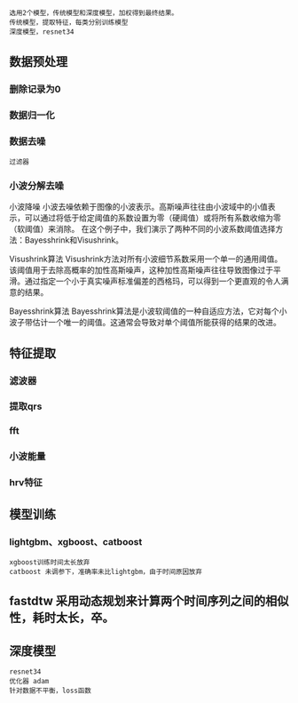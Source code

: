 ##
    选用2个模型，传统模型和深度模型，加权得到最终结果。
    传统模型，提取特征，每类分别训练模型
    深度模型，resnet34

## 数据预处理
### 删除记录为0

### 数据归一化

### 数据去噪
	过滤器

### 小波分解去噪
小波降噪
小波去噪依赖于图像的小波表示。高斯噪声往往由小波域中的小值表示，可以通过将低于给定阈值的系数设置为零（硬阈值）或将所有系数收缩为零（软阈值）来消除。
在这个例子中，我们演示了两种不同的小波系数阈值选择方法：Bayesshrink和Visushrink。

Visushrink算法
Visushrink方法对所有小波细节系数采用一个单一的通用阈值。该阈值用于去除高概率的加性高斯噪声，这种加性高斯噪声往往导致图像过于平滑。通过指定一个小于真实噪声标准偏差的西格玛，可以得到一个更直观的令人满意的结果。

Bayesshrink算法
Bayesshrink算法是小波软阈值的一种自适应方法，它对每个小波子带估计一个唯一的阈值。这通常会导致对单个阈值所能获得的结果的改进。

## 特征提取
### 滤波器
### 提取qrs
	
### fft

### 小波能量

### hrv特征


## 模型训练
### lightgbm、xgboost、catboost
	xgboost训练时间太长放弃
	catboost 未调参下，准确率未比lightgbm，由于时间原因放弃

## fastdtw 采用动态规划来计算两个时间序列之间的相似性，耗时太长，卒。


## 深度模型
	resnet34
	优化器 adam
	针对数据不平衡，loss函数
	


